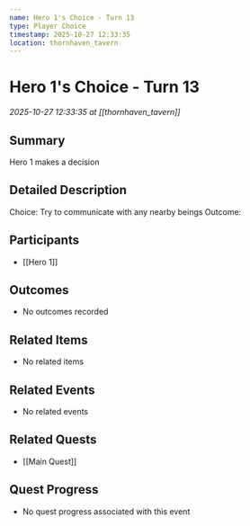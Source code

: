 ```yaml
---
name: Hero 1's Choice - Turn 13
type: Player Choice
timestamp: 2025-10-27 12:33:35
location: thornhaven_tavern
---
```


# Hero 1's Choice - Turn 13

*2025-10-27 12:33:35 at [[thornhaven_tavern]]*

## Summary
Hero 1 makes a decision

## Detailed Description
Choice: Try to communicate with any nearby beings
Outcome: 

## Participants
- [[Hero 1]]

## Outcomes
- No outcomes recorded

## Related Items
- No related items

## Related Events
- No related events

## Related Quests
- [[Main Quest]]

## Quest Progress
- No quest progress associated with this event
